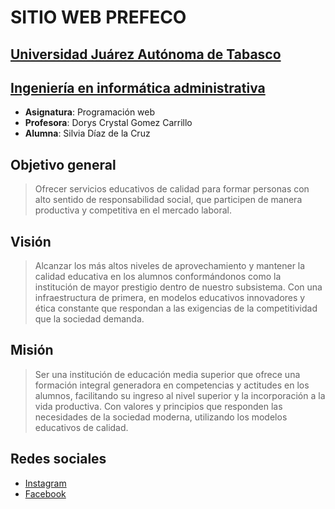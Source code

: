 #  SITIO WEB PREFECO 

## [Universidad Juárez Autónoma de Tabasco](https://www.ujat.mx/)
## [Ingeniería en informática administrativa](https://www.ujat.mx/iia)

* **Asignatura**: Programación web
* **Profesora**: Dorys Crystal Gomez Carrillo
* **Alumna**: Silvia Díaz de la Cruz

## Objetivo general
> Ofrecer servicios educativos de calidad para formar personas con alto sentido de responsabilidad social, que participen de manera productiva y competitiva en el mercado laboral.

## Visión
> Alcanzar los más altos niveles de aprovechamiento y mantener la calidad educativa en los alumnos conformándonos como la institución de mayor prestigio dentro de nuestro subsistema. Con una infraestructura de primera, en modelos educativos innovadores y ética constante que respondan a las exigencias de la competitividad que la sociedad demanda.

## Misión
> Ser una institución de educación media superior que ofrece una formación integral generadora en competencias y actitudes en los alumnos, facilitando su ingreso al nivel superior y la incorporación a la vida productiva. Con valores y principios que responden las necesidades de la sociedad moderna, utilizando los modelos educativos de calidad.

## Redes sociales
* [Instagram](https://www.instagram.com)
* [Facebook](https://www.facebook.com)